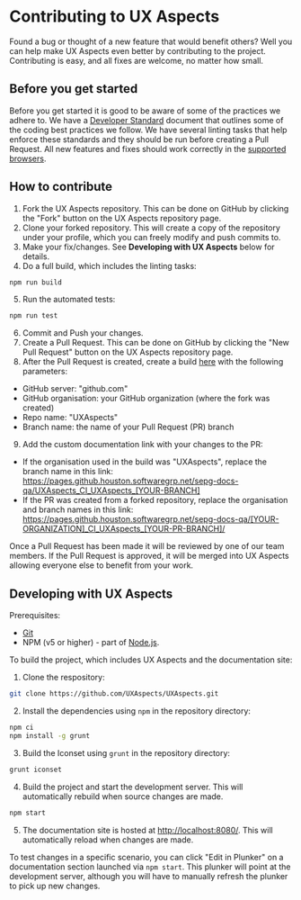 # Contributing to UX Aspects

Found a bug or thought of a new feature that would benefit others? Well you can help make UX Aspects even better by contributing to the project.
Contributing is easy, and all fixes are welcome, no matter how small.

## Before you get started

Before you get started it is good to be aware of some of the practices we adhere to. We have a [Developer Standard](https://github.com/UXAspects/UXAspects/blob/develop/guides/developer-standard.md) document that outlines some of the coding best practices we follow. We have several linting tasks that help enforce these standards and they should be run before creating a Pull Request. All new features and fixes should work correctly in the [supported browsers](https://uxaspects.github.io/UXAspects/#/features).

## How to contribute

1. Fork the UX Aspects repository. This can be done on GitHub by clicking the "Fork" button on the UX Aspects repository page.
2. Clone your forked repository. This will create a copy of the repository under your profile, which you can freely modify and push commits to.
3. Make your fix/changes. See **Developing with UX Aspects** below for details.
4. Do a full build, which includes the linting tasks:
```bash
npm run build
```
5. Run the automated tests:
```bash
npm run test
```
6. Commit and Push your changes.
7. Create a Pull Request. This can be done on GitHub by clicking the "New Pull Request" button on the UX Aspects repository page.
8. After the Pull Request is created, create a build [here](https://jenkins.swinfra.net/job/SEPG/view/Templates/job/New%20SEPG%20Build/build) with the following parameters:
* GitHub server: "github.com"
* GitHub organisation: your GitHub organization (where the fork was created)
* Repo name: "UXAspects"
* Branch name: the name of your Pull Request (PR) branch
9. Add the custom documentation link with your changes to the PR:
* If the organisation used in the build was "UXAspects", replace the branch name in this link: https://pages.github.houston.softwaregrp.net/sepg-docs-qa/UXAspects_CI_UXAspects_[YOUR-BRANCH]
* If the PR was created from a forked repository, replace the organisation and branch names in this link: https://pages.github.houston.softwaregrp.net/sepg-docs-qa/[YOUR-ORGANIZATION]_CI_UXAspects_[YOUR-PR-BRANCH]/

Once a Pull Request has been made it will be reviewed by one of our team members. If the Pull Request is approved, it will be merged into UX Aspects allowing everyone else to benefit from your work.

## Developing with UX Aspects

Prerequisites:
* [Git](https://git-scm.com/)
* NPM (v5 or higher) - part of [Node.js](https://nodejs.org/).

To build the project, which includes UX Aspects and the documentation site:

1. Clone the respository:
```bash
git clone https://github.com/UXAspects/UXAspects.git
```
2. Install the dependencies using `npm` in the repository directory:
```bash
npm ci
npm install -g grunt
```
3. Build the Iconset using `grunt` in the repository directory:
```bash
grunt iconset
```
4. Build the project and start the development server. This will automatically rebuild when source changes are made.
```bash
npm start
```
5. The documentation site is hosted at [http://localhost:8080/](http://localhost:8080/). This will automatically reload when changes are made.

To test changes in a specific scenario, you can click "Edit in Plunker" on a documentation section launched via `npm start`. This plunker will point at the development server, although you will have to manually refresh the plunker to pick up new changes.

